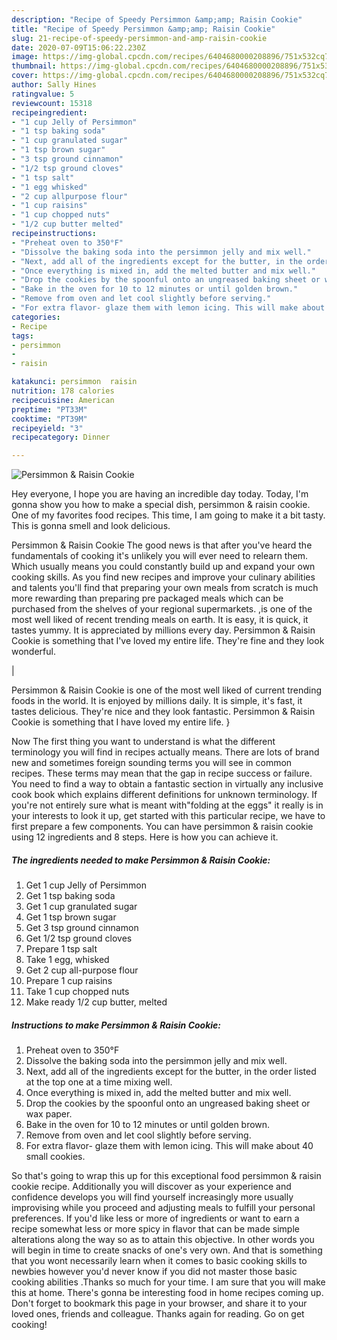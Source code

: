 ```yaml
---
description: "Recipe of Speedy Persimmon &amp;amp; Raisin Cookie"
title: "Recipe of Speedy Persimmon &amp;amp; Raisin Cookie"
slug: 21-recipe-of-speedy-persimmon-and-amp-raisin-cookie
date: 2020-07-09T15:06:22.230Z
image: https://img-global.cpcdn.com/recipes/6404680000208896/751x532cq70/persimmon-raisin-cookie-recipe-main-photo.jpg
thumbnail: https://img-global.cpcdn.com/recipes/6404680000208896/751x532cq70/persimmon-raisin-cookie-recipe-main-photo.jpg
cover: https://img-global.cpcdn.com/recipes/6404680000208896/751x532cq70/persimmon-raisin-cookie-recipe-main-photo.jpg
author: Sally Hines
ratingvalue: 5
reviewcount: 15318
recipeingredient:
- "1 cup Jelly of Persimmon"
- "1 tsp baking soda"
- "1 cup granulated sugar"
- "1 tsp brown sugar"
- "3 tsp ground cinnamon"
- "1/2 tsp ground cloves"
- "1 tsp salt"
- "1 egg whisked"
- "2 cup allpurpose flour"
- "1 cup raisins"
- "1 cup chopped nuts"
- "1/2 cup butter melted"
recipeinstructions:
- "Preheat oven to 350°F"
- "Dissolve the baking soda into the persimmon jelly and mix well."
- "Next, add all of the ingredients except for the butter, in the order listed at the top one at a time mixing well."
- "Once everything is mixed in, add the melted butter and mix well."
- "Drop the cookies by the spoonful onto an ungreased baking sheet or wax paper."
- "Bake in the oven for 10 to 12 minutes or until golden brown."
- "Remove from oven and let cool slightly before serving."
- "For extra flavor- glaze them with lemon icing. This will make about 40 small cookies."
categories:
- Recipe
tags:
- persimmon
- 
- raisin

katakunci: persimmon  raisin 
nutrition: 178 calories
recipecuisine: American
preptime: "PT33M"
cooktime: "PT39M"
recipeyield: "3"
recipecategory: Dinner

---
```



![Persimmon &amp; Raisin Cookie](https://img-global.cpcdn.com/recipes/6404680000208896/751x532cq70/persimmon-raisin-cookie-recipe-main-photo.jpg)

Hey everyone, I hope you are having an incredible day today. Today, I'm gonna show you how to make a special dish, persimmon &amp; raisin cookie. One of my favorites food recipes. This time, I am going to make it a bit tasty. This is gonna smell and look delicious.

Persimmon &amp; Raisin Cookie The good news is that after you've heard the fundamentals of cooking it's unlikely you will ever need to relearn them. Which usually means you could constantly build up and expand your own cooking skills. As you find new recipes and improve your culinary abilities and talents you'll find that preparing your own meals from scratch is much more rewarding than preparing pre packaged meals which can be purchased from the shelves of your regional supermarkets.
,is one of the most well liked of recent trending meals on earth. It is easy, it is quick, it tastes yummy. It is appreciated by millions every day. Persimmon &amp; Raisin Cookie is something that I've loved my entire life. They're fine and they look wonderful.


|


Persimmon &amp; Raisin Cookie is one of the most well liked of current trending foods in the world. It is enjoyed by millions daily. It is simple, it's fast, it tastes delicious. They're nice and they look fantastic. Persimmon &amp; Raisin Cookie is something that I have loved my entire life.
}

Now The first thing you want to understand is what the different terminology you will find in recipes actually means. There are lots of brand new and sometimes foreign sounding terms you will see in common recipes. These terms may mean that the gap in recipe success or failure. You need to find a way to obtain a fantastic section in virtually any inclusive cook book which explains different definitions for unknown terminology. If you're not entirely sure what is meant with"folding at the eggs" it really is in your interests to look it up,
get started with this particular recipe, we have to first prepare a few components. You can have persimmon &amp; raisin cookie using 12 ingredients and 8 steps. Here is how you can achieve it.

<!--inarticleads1-->

##### The ingredients needed to make Persimmon &amp; Raisin Cookie:

1. Get 1 cup Jelly of Persimmon
1. Get 1 tsp baking soda
1. Get 1 cup granulated sugar
1. Get 1 tsp brown sugar
1. Get 3 tsp ground cinnamon
1. Get 1/2 tsp ground cloves
1. Prepare 1 tsp salt
1. Take 1 egg, whisked
1. Get 2 cup all-purpose flour
1. Prepare 1 cup raisins
1. Take 1 cup chopped nuts
1. Make ready 1/2 cup butter, melted




<!--inarticleads2-->

##### Instructions to make Persimmon &amp; Raisin Cookie:

1. Preheat oven to 350°F
1. Dissolve the baking soda into the persimmon jelly and mix well.
1. Next, add all of the ingredients except for the butter, in the order listed at the top one at a time mixing well.
1. Once everything is mixed in, add the melted butter and mix well.
1. Drop the cookies by the spoonful onto an ungreased baking sheet or wax paper.
1. Bake in the oven for 10 to 12 minutes or until golden brown.
1. Remove from oven and let cool slightly before serving.
1. For extra flavor- glaze them with lemon icing. This will make about 40 small cookies.




So that's going to wrap this up for this exceptional food persimmon &amp; raisin cookie recipe. Additionally you will discover as your experience and confidence develops you will find yourself increasingly more usually improvising while you proceed and adjusting meals to fulfill your personal preferences. If you'd like less or more of ingredients or want to earn a recipe somewhat less or more spicy in flavor that can be made simple alterations along the way so as to attain this objective. In other words you will begin in time to create snacks of one's very own. And that is something that you wont necessarily learn when it comes to basic cooking skills to newbies however you'd never know if you did not master those basic cooking abilities .Thanks so much for your time. I am sure that you will make this at home. There's gonna be interesting food in home recipes coming up. Don't forget to bookmark this page in your browser, and share it to your loved ones, friends and colleague. Thanks again for reading. Go on get cooking!
